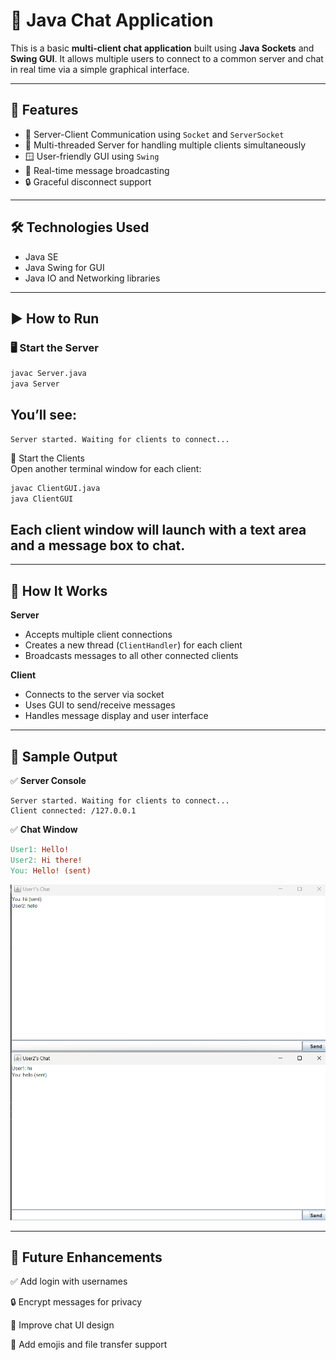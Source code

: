 # 💬 Java Chat Application

This is a basic **multi-client chat application** built using **Java Sockets** and **Swing GUI**. It allows multiple users to connect to a common server and chat in real time via a simple graphical interface.

---

## 🚀 Features

- 🔗 Server-Client Communication using `Socket` and `ServerSocket`
- 🧵 Multi-threaded Server for handling multiple clients simultaneously
- 🪟 User-friendly GUI using `Swing`
- 💬 Real-time message broadcasting
- 🔒 Graceful disconnect support

---

## 🛠️ Technologies Used

- Java SE
- Java Swing for GUI
- Java IO and Networking libraries

---

## ▶️ How to Run

### 🖥️ Start the Server

```bash
javac Server.java
java Server
```

## You’ll see:

```arduino
Server started. Waiting for clients to connect...
```
👥 Start the Clients  
Open another terminal window for each client:

```bash
javac ClientGUI.java
java ClientGUI
```
## Each client window will launch with a text area and a message box to chat.

---

## 🔧 How It Works

**Server**
- Accepts multiple client connections
- Creates a new thread (`ClientHandler`) for each client
- Broadcasts messages to all other connected clients

**Client**
- Connects to the server via socket
- Uses GUI to send/receive messages
- Handles message display and user interface

---

## 📸 Sample Output

✅ **Server Console**
```arduino
Server started. Waiting for clients to connect...
Client connected: /127.0.0.1
```

✅ **Chat Window**
```makefile
User1: Hello!
User2: Hi there!
You: Hello! (sent)
```
![Chat Application Output](Output.png)

---

## 🏁 Future Enhancements

✅ Add login with usernames

🔒 Encrypt messages for privacy

🎨 Improve chat UI design

💬 Add emojis and file transfer support



